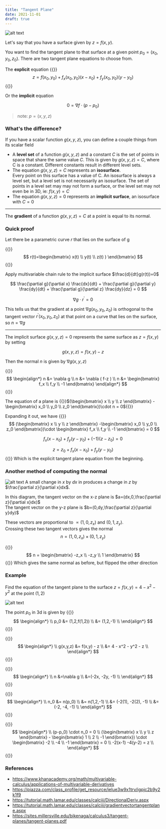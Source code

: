 ```yaml
---
title: "Tangent Plane"
date: 2021-11-01
draft: true
---
```



<!--![alt text](graph.png)-->
![alt text](tangent_plane.png)

Let's say that you have a surface given by $z=f(x,y)$.

You want to find the tangent plane to that surface at a given point $p_0 = (x_0, y_0, z_0)$. There are two tangent plane equations to choose from.

The __explicit__ equation
{{<katex>}}
$$
z = f(x_0, y_0) + f_x(x_0, y_0)(x-x_0) + f_y(x_0,y_0)(y-y_0)
$$
{{</katex>}}

Or the __implicit__ equation

$$
0 = \nabla f \cdot (p - p_0 )
$$
> note: $p = (x, y, z)$

### What's the difference?


If you have a scalar function $g(x,y,z)$, you can define a couple things from its scalar field
- A __level set__ of a function $g(x,y,z)$ and a constant $C$ is the set of points in space that share the same value $C$. This is given by $g(x,y,z)=C$, where C is a constant. Different constants result in different level sets.
- The equation $g(x,y,z)=C$ represents an __isosurface__.  
  Every point on this surface has a value of C.
An isosurface is always a level set, but a level set is not necessarily an isosurface. The set of points in a level set may may not form a surface, or the level set may not even be in 3D, ie: $f(x,y)=C$
- The equation $g(x,y,z)=0$ represents an __implicit surface__, an isosurface with $C=0$



---

The __gradient__ of a function $g(x,y,z)=C$ at a point is equal to its normal.

### Quick proof


<!--Parameterize a curve on the surface $r(t)=( x(t), y(t) , z(t) )$ -->
Let there be a parametric curve $r$ that lies on the surface of g

{{<katex>}}
$$
r(t)=\begin{bmatrix} x(t) \\ y(t) \\ z(t) ) \end{bmatrix}
$$
{{</katex>}}

Apply multivariable chain rule to the implicit surface $\frac{d}{dt}g(r(t))=0$

$$
\frac{\partial g}{\partial x}  \frac{dx}{dt} + \frac{\partial g}{\partial y}  \frac{dy}{dt} + \frac{\partial g}{\partial z}  \frac{dy}{dz} = 0
$$

$$
\nabla g \cdot r^{\prime}= 0
$$

This tells us that the gradient at a point $\nabla g(x_0, y_0,z_0)$ is orthogonal to the tangent vector $r^{\prime}(x_0,y_0,z_0)$ at that point on a curve that lies on the surface, so $n=\nabla g$

---

The implicit surface $g(x,y,z) = 0$ represents the same surface as $z=f(x,y)$ by setting

$$
g(x,y,z)=f(x,y)-z
$$

Then the normal $n$ is given by $\nabla g(x,y,z)$

{{<katex>}}
$$
\begin{align*}
n &= \nabla g \\
n &= \nabla ( f-z ) \\
n &= \begin{bmatrix} f_x  \\ f_y  \\ -1 \end{bmatrix}
\end{align*}
$$
{{</katex>}}

The equation of a plane is {{<katex>}}$(\begin{bmatrix} x \\ y \\ z \end{bmatrix} -\begin{bmatrix} x_0 \\ y_0 \\ z_0 \end{bmatrix})\cdot n = 0${{</katex>}}

Expanding it out, we have
{{<katex>}}
$$
(\begin{bmatrix} x \\ y \\ z \end{bmatrix} -\begin{bmatrix} x_0 \\ y_0 \\ z_0 \end{bmatrix})\cdot \begin{bmatrix} f_x  \\ f_y  \\ -1 \end{bmatrix} = 0 
$$

$$
f_x(x-x_0)+ f_y(y-y_0) + (-1)(z-z_0) =0 
$$

$$
z = z_0 + f_x(x-x_0)+ f_y(y-y_0) 
$$
{{</katex>}}
Which is the explicit tangent plane equation from the beginning.

### Another method of computing the normal


![alt text](normal.png)
A small change in $x$ by $dx$ in produces a change in $z$ by $\frac{\partial z}{\partial x}dx$.

In this diagram, the tangent vector on the x-z plane is $a=(dx,0,\frac{\partial z}{\partial x}dx)$  
The tangent vector on the y-z plane is $b=(0,dy,\frac{\partial z}{\partial y}dy)$

These vectors are proportional to $\propto (1,0,z_x)$ and $(0,1,z_y)$.  
Crossing these two tangent vectors gives the normal
$$
n = (1,0,z_x) \times (0,1,z_y)
$$

{{<katex>}}
$$
n = \begin{bmatrix} -z_x \\ -z_y \\ 1 \end{bmatrix} 
$$
{{</katex>}}
Which gives the same normal as before, but flipped the other direction

### Example

Find the equation of the tangent plane to the surface $z = f(x,y) = 4-x^2 - y^2$ at the point $(1,2)$

<!--![alt text](ex.png)-->
![alt text](ex_drawing.png)

The point $p_0$ in 3d is given by
{{<katex>}}
$$
\begin{align*}
\\ p_0 &= (1,2,f(1,2))
\\   &= (1,2,-1)
\\ \end{align*}   
$$
{{</katex>}}


{{<katex>}}
$$
\begin{align*} 
\\ g(x,y,z) &= f(x,y) - z 
\\          &= 4 - x^2 - y^2 - z 
\\ \end{align*}
$$
{{</katex>}}

{{<katex>}}
$$
\begin{align*} 
\\ n &=\nabla g
\\   &=(-2x, -2y, -1)
\\ \end{align*}
$$
{{</katex>}}

{{<katex>}}
$$
\begin{align*} 
\\ n_0 &= n(p_0)
\\     &= n(1,2,-1)
\\     &= (-2(1), -2(2), -1)
\\     &= (-2, -4, -1)
\\ \end{align*}
$$
{{</katex>}}

{{<katex>}}
$$
\begin{align*} 
\\ (p-p_0) \cdot n_0 = 0
\\ (\begin{bmatrix} x \\ y \\ z \end{bmatrix} - \begin{bmatrix} 1 \\ 2 \\ -1 \end{bmatrix}) \cdot \begin{bmatrix} -2 \\ -4 \\ -1 \end{bmatrix}   = 0
\\ -2(x-1) -4(y-2) = z
\\ \end{align*}
$$
{{</katex>}}

### References

- https://www.khanacademy.org/math/multivariable-calculus/applications-of-multivariable-derivatives
- https://piazza.com/class_profile/get_resource/ielue3w9x1trv/igpjc2b9y2k1f9
- https://tutorial.math.lamar.edu/classes/calciii/DirectionalDeriv.aspx
- https://tutorial.math.lamar.edu/classes/calciii/gradientvectortangentplane.aspx
- https://sites.millersville.edu/bikenaga/calculus3/tangent-planes/tangent-planes.pdf





